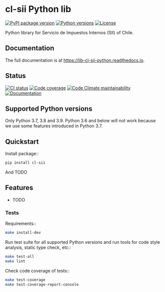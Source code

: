# cl-sii Python lib

[![PyPI package version](https://img.shields.io/pypi/v/cl-sii.svg)](https://pypi.python.org/pypi/cl-sii)
[![Python versions](https://img.shields.io/pypi/pyversions/cl-sii.svg)](https://pypi.python.org/pypi/cl-sii)
[![License](https://img.shields.io/pypi/l/cl-sii.svg)](https://pypi.python.org/pypi/cl-sii)

Python library for Servicio de Impuestos Internos (SII) of Chile.

## Documentation

The full documentation is at https://lib-cl-sii-python.readthedocs.io.

## Status

[![CI status](https://circleci.com/gh/fyntex/lib-cl-sii-python/tree/develop.svg?style=shield)](https://circleci.com/gh/fyntex/lib-cl-sii-python/tree/develop)
[![Code coverage](https://codecov.io/gh/fyntex/lib-cl-sii-python/branch/develop/graph/badge.svg)](https://codecov.io/gh/fyntex/lib-cl-sii-python)
[![Code Climate maintainability](https://api.codeclimate.com/v1/badges/c4e8a9b023310ff8c276/maintainability)](https://codeclimate.com/github/fyntex/lib-cl-sii-python/maintainability)
[![Documentation](https://readthedocs.org/projects/lib-cl-sii-python/badge/?version=latest)](https://lib-cl-sii-python.readthedocs.io/en/latest/?badge=latest)

## Supported Python versions

Only Python 3.7, 3.8 and 3.9. Python 3.6 and below will not work because we use some features
introduced in Python 3.7.

## Quickstart

Install package::

```sh
pip install cl-sii
```

And TODO

## Features

- TODO

### Tests

Requirements::

```sh
make install-dev
```

Run test suite for all supported Python versions and run tools for
code style analysis, static type check, etc::

```sh
make test-all
make lint
```

Check code coverage of tests::

```sh
make test-coverage
make test-coverage-report-console
```
